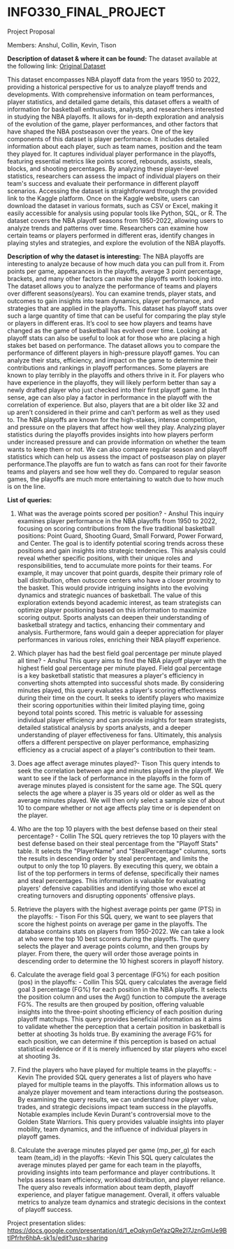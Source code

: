 # INFO330_FINAL_PROJECT
Project Proposal

Members: Anshul, Collin, Kevin, Tison


**Description of dataset & where it can be found:**
The dataset available at the following link:  [Original Dataset](https://www.kaggle.com/datasets/robertsunderhaft/nba-playoffs )

This dataset encompasses NBA playoff data from the years 1950 to 2022, providing a historical perspective for us to analyze playoff trends and developments. With comprehensive information on team performances, player statistics, and detailed game details, this dataset offers a wealth of information for basketball enthusiasts, analysts, and researchers interested in studying the NBA playoffs. It allows for in-depth exploration and analysis of the evolution of the game, player performances, and other factors that have shaped the NBA postseason over the years.
One of the key components of this dataset is player performance. It includes detailed information about each player, such as team names, position and the team they played for. It captures individual player performance in the playoffs, featuring essential metrics like points scored, rebounds, assists, steals, blocks, and shooting percentages. By analyzing these player-level statistics, researchers can assess the impact of individual players on their team's success and evaluate their performance in different playoff scenarios. Accessing the dataset is straightforward through the provided link to the Kaggle platform. Once on the Kaggle website, users can download the dataset in various formats, such as CSV or Excel, making it easily accessible for analysis using popular tools like Python, SQL, or R.
The dataset covers the NBA playoff seasons from 1950-2022, allowing users to analyze trends and patterns over time. Researchers can examine how certain teams or players performed in different eras, identify changes in playing styles and strategies, and explore the evolution of the NBA playoffs.



**Description of why the dataset is interesting:**
The NBA playoffs are interesting to analyze because of how much data you can pull from it. From points per game, appearances in the playoffs, average 3 point percentage, brackets, and many other factors can make the playoffs worth looking into. The dataset allows you to analyze the performance of teams and players over different seasons(years). You can examine trends, player stats, and outcomes to gain insights into team dynamics, player performance, and strategies that are applied in the playoffs.
This dataset has playoff stats over such a large quantity of time that can be useful for comparing the play style or players in different eras. It’s cool to see how players and teams have changed as the game of basketball has evolved over time. Looking at playoff stats can also be useful to look at for those who are placing a high stakes bet based on performance. The dataset allows you to compare the performance of different players in high-pressure playoff games. You can analyze their stats, efficiency, and impact on the game to determine their contributions and rankings in playoff performances. Some players are known to play terribly in the playoffs and others thrive in it. For players who have experience in the playoffs, they will likely perform better than say a newly drafted player who just checked into their first playoff game. In that sense, age can also play a factor in performance in the playoff with the correlation of experience. But also, players that are a bit older like 32 and up aren’t considered in their prime and can’t perform as well as they used to. 
The NBA playoffs are known for the high-stakes, intense competition, and pressure on the players that affect how well they play. Analyzing player statistics during the playoffs provides insights into how players perform under increased pressure and can provide information on whether the team wants to keep them or not. We can also compare regular season and playoff statistics which can help us assess the impact of postseason play on player performance.The playoffs are fun to watch as fans can root for their favorite teams and players and see how well they do. Compared to regular season games, the playoffs are much more entertaining to watch due to how much is on the line.  

**List of queries:**
1. What was the average points scored per position?  - Anshul
This inquiry examines player performance in the NBA playoffs from 1950 to 2022, focusing on scoring contributions from the five traditional basketball positions: Point Guard, Shooting Guard, Small Forward, Power Forward, and Center. The goal is to identify potential scoring trends across these positions and gain insights into strategic tendencies. This analysis could reveal whether specific positions, with their unique roles and responsibilities, tend to accumulate more points for their teams. For example, it may uncover that point guards, despite their primary role of ball distribution, often outscore centers who have a closer proximity to the basket. This would provide intriguing insights into the evolving dynamics and strategic nuances of basketball. The value of this exploration extends beyond academic interest, as team strategists can optimize player positioning based on this information to maximize scoring output. Sports analysts can deepen their understanding of basketball strategy and tactics, enhancing their commentary and analysis. Furthermore, fans would gain a deeper appreciation for player performances in various roles, enriching their NBA playoff experience.

2. Which player has had the best field goal percentage per minute played all time? - Anshul
This query aims to find the NBA playoff player with the highest field goal percentage per minute played. Field goal percentage is a key basketball statistic that measures a player's efficiency in converting shots attempted into successful shots made. By considering minutes played, this query evaluates a player's scoring effectiveness during their time on the court. It seeks to identify players who maximize their scoring opportunities within their limited playing time, going beyond total points scored. This metric is valuable for assessing individual player efficiency and can provide insights for team strategists, detailed statistical analysis by sports analysts, and a deeper understanding of player effectiveness for fans. Ultimately, this analysis offers a different perspective on player performance, emphasizing efficiency as a crucial aspect of a player's contribution to their team.

3. Does age affect average minutes played?- Tison
This query intends to seek the correlation between age and minutes played in the playoff. We want to see if the lack of performance in the playoffs in the form of average minutes played is consistent for the same age. The SQL query selects the age where a player is 35 years old or older as well as the average minutes played. We will then only select a sample size of about 10 to compare whether or not age affects play time or is dependent on the player.

4. Who are the top 10 players with the best defense based on their steal percentage? - Collin
The SQL query retrieves the top 10 players with the best defense based on their steal percentage from the "Playoff Stats" table. It selects the "PlayerName" and "StealPercentage" columns, sorts the results in descending order by steal percentage, and limits the output to only the top 10 players. By executing this query, we obtain a list of the top performers in terms of defense, specifically their names and steal percentages. This information is valuable for evaluating players' defensive capabilities and identifying those who excel at creating turnovers and disrupting opponents' offensive plays.

5. Retrieve the players with the highest average points per game (PTS) in the playoffs: - Tison
For this SQL query, we want to see players that score the highest points on average per game in the playoffs. The database contains stats on players from 1950-2022. We can take a look at who were the top 10 best scorers during the playoffs. The query selects the player and average points column, and then groups by player. From there, the query will order those average points in descending order to determine the 10 highest scorers in playoff history.

6. Calculate the average field goal 3 percentage (FG%) for each position (pos) in the playoffs: - Collin
This SQL query calculates the average field goal 3 percentage (FG%) for each position in the NBA playoffs. It selects the position column and uses the Avg() function to compute the average FG%. The results are then grouped by position, offering valuable insights into the three-point shooting efficiency of each position during playoff matchups. This query provides beneficial information as it aims to validate whether the perception that a certain position in basketball is better at shooting 3s holds true. By examining the average FG% for each position, we can determine if this perception is based on actual statistical evidence or if it is merely influenced by star players who excel at shooting 3s.

7. Find the players who have played for multiple teams in the playoffs: -Kevin
The provided SQL query generates a list of players who have played for multiple teams in the playoffs. This information allows us to analyze player movement and team interactions during the postseason. By examining the query results, we can understand how player value, trades, and strategic decisions impact team success in the playoffs. Notable examples include Kevin Durant's controversial move to the Golden State Warriors. This query provides valuable insights into player mobility, team dynamics, and the influence of individual players in playoff games.

8. Calculate the average minutes played per game (mp_per_g) for each team (team_id) in the playoffs: -Kevin
This SQL query calculates the average minutes played per game for each team in the playoffs, providing insights into team performance and player contributions. It helps assess team efficiency, workload distribution, and player reliance. The query also reveals information about team depth, playoff experience, and player fatigue management. Overall, it offers valuable metrics to analyze team dynamics and strategic decisions in the context of playoff success.

Project presentation slides: https://docs.google.com/presentation/d/1_eOqkynGeYazQRe2l7JznGmUe9BtIPfrhr6hbA-sk1s/edit?usp=sharing